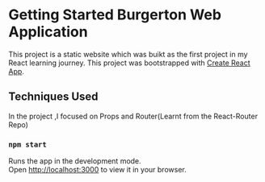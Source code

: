 # Getting Started Burgerton Web Application

This project is a static website which was buikt as the first project in my React learning journey.
This project was bootstrapped with [Create React App](https://github.com/facebook/create-react-app).

## Techniques Used

In the project ,I focused on Props and Router(Learnt from the React-Router Repo)

### `npm start`

Runs the app in the development mode.\
Open [http://localhost:3000](http://localhost:3000) to view it in your browser.

